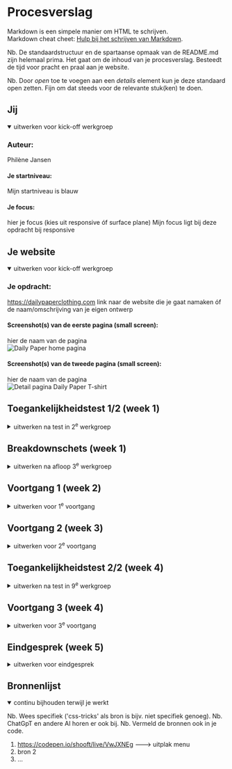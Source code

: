 # Procesverslag
Markdown is een simpele manier om HTML te schrijven.  
Markdown cheat cheet: [Hulp bij het schrijven van Markdown](https://github.com/adam-p/markdown-here/wiki/Markdown-Cheatsheet).

Nb. De standaardstructuur en de spartaanse opmaak van de README.md zijn helemaal prima. Het gaat om de inhoud van je procesverslag. Besteedt de tijd voor pracht en praal aan je website.

Nb. Door *open* toe te voegen aan een *details* element kun je deze standaard open zetten. Fijn om dat steeds voor de relevante stuk(ken) te doen.





## Jij

<details open>
  <summary>uitwerken voor kick-off werkgroep</summary>

  ### Auteur:
   Philène Jansen

#### Je startniveau:
  Mijn startniveau is blauw
  

  #### Je focus:
  hier je focus (kies uit responsive óf surface plane)
  Mijn focus ligt bij deze opdracht bij responsive
 
</details>





## Je website

<details open>
  <summary>uitwerken voor kick-off werkgroep</summary>

  ### Je opdracht:
  https://dailypaperclothing.com
  link naar de website die je gaat namaken óf de naam/omschrijving van je eigen ontwerp

  #### Screenshot(s) van de eerste pagina (small screen): 
  hier de naam van de pagina  
  <img src="images/Daily Paper – Daily Paper Worldwide.jpg" width="375px" alt="Daily Paper home pagina">

  #### Screenshot(s) van de tweede pagina (small screen):
  hier de naam van de pagina  
  <img src="images/Daily Paper - White Smoothie T Shirt – Daily Paper Worldwide.pdf" width="375px" alt="Detail pagina Daily Paper T-shirt">
 
</details>



## Toegankelijkheidstest 1/2 (week 1)

<details>
  <summary>uitwerken na test in 2<sup>e</sup> werkgroep</summary>

  ### Bevindingen
  Lijst met je bevindingen die in de test naar voren kwamen:

    Ik ben aan het werk gegaan met de screenreader en ben de WCAG checklist afgegaan om te kijken hoe de toegankelijkheid van de Daily Paper website is. Ik kon en kan nog steeds moeilijk omgaan met de screenreader, daar moet ik dus meer aandacht aan besteden om dit onder de knie te krijgen. Verder viel me heel erg op dat het gebruik van div's heel erg overdreven is toegepast. Echt bij elk deel van de website zit de content genest in een div. De h elementen zijn heel erg verwarrend, doordat er vaak met een h3 boven een h2 wordt gewerkt.

  Met de screenreader ben ik er nog niet helemaal uit of ik dit niet goed onder controle heb of dat de website ook gewoon heel slecht is voor screenreaders. Ik denk tot nu toe dat dit beide het geval is.
  
</details>



## Breakdownschets (week 1)

<details>
  <summary>uitwerken na afloop 3<sup>e</sup> werkgroep</summary>

  ### de hele pagina: 
  <img src="images/Frame 1.png" width="375px" alt="breakdown van de hele pagina">

  ### dynamisch deel (bijv menu): 
  <img src="readme-images/dummy-plaatje.jpg" width="375px" alt="breakdown van een dynamisch deel">

  ### wellicht nog een dynamisch deel (bijv filter): 
  <img src="readme-images/dummy-plaatje.jpg" width="375px" alt="breakdown van nog een dynamisch deel">

</details>





## Voortgang 1 (week 2)

<details>
  <summary>uitwerken voor 1<sup>e</sup> voortgang</summary>

  ### Stand van zaken
  hier dit ging goed & dit was lastig (neem ook screenshots op van delen van je website en code)


  
  ### Agenda voor meeting
  samen met je groepje opstellen

  | student 1          | student 2      | student 3     | student 4    |
  | Hoe kan ik de css  | HTML structuur |Bij tekst die  |Hoe maak je opde
  | het best opdelen   | nakijken       |wordtafgekap   juistemanier|
  | (volgorde) HTML    | CSS checken    |met lees meer  |gebruik van de 
  | structuur bekijken?| ...            |wel hele        screenreader |tekst?| ...              |


  ### Verslag van meeting
  hier na afloop snel de uitkomsten van de meeting vastleggen

  - classes veranderen
  - h boven p
  - button in a link veranderen
  - Geholpen met de error in Github desktop
</details>





## Voortgang 2 (week 3)

<details>
  <summary>uitwerken voor 2<sup>e</sup> voortgang</summary>

  ### Stand van zaken
  hier dit ging goed & dit was lastig (neem ook screenshots op van delen van je website en code)

### Agenda voor meeting
  samen met je groepje opstellen

  | student 1      | student 2          | student 3    | student 4        |
  | Hoe kan ik in  | ---                | ---          | ---              |
  | de carousel    | vervanger van div  | animatie     |                  |
  | tekst toevoegen|                    | tutorials?   |                  |
  | ...            | ...                | ...          | ...              |

  Eigen vragen:
  - Hoe moet ik de animatie in de header maken? Met javascript? 
  

  ### Verslag van meeting
  hier na afloop snel de uitkomsten van de meeting vastleggen
  - De animatie in de header kan je met css ook maken en dit wordt in week 4 uitgelegd. (denk er wel aan voor beperkingen hoe je dit gaat dpen)
  - Section: nth-of-type(2) Section: nth-of-type(2) p{
}  —> section in section aanspreken op deze manier
  - Om de tekst bij een img in een carousel te zetten mis het handig om een ul met list items na te maken
  - Denk goed na over de vevanger van de div
  - De moeilijke dingen zoals een header die veranderd bij scrollen met javascript moet je op het laatst doen --> intersection observer
  

</details>





## Toegankelijkheidstest 2/2 (week 4)

<details>
  <summary>uitwerken na test in 9<sup>e</sup> werkgroep</summary>

  ### Bevindingen
  Lijst met je bevindingen die in de test naar voren kwamen (geef ook aan wat er verbeterd is):

</details>





## Voortgang 3 (week 4)

<details>
  <summary>uitwerken voor 3<sup>e</sup> voortgang</summary>

  ### Stand van zaken
  hier dit ging goed & dit was lastig (neem ook screenshots op van delen van je website en code)


  ### Agenda voor meeting
  samen met je groepje opstellen

  | student 1      | student 2          | student 3    | student 4        |
  | ---            | ---                | ---          | ---              |
  | Hoe krijg ik de|de animatie wat moet| en ik dit    | en dan ik dat    |
  |carousel juist  | minimaal?          | nog een punt | dit wil ik zeker |
  |met afbeeldingen| ...                | ...          | ...              |


  ### Verslag van meeting
  hier na afloop snel de uitkomsten van de meeting vastleggen

  - H1 niet vergeten toe te voegen. Het logo zou een goede kunnen zijn
  - Opschonen van html en css
  - Responsive nog mee aan de bak  --- media query
 

</details>





## Eindgesprek (week 5)

<details>
  <summary>uitwerken voor eindgesprek</summary>

  ### Je uitkomst - karakteristiek screenshots:
  <img src="readme-images/dummy-plaatje.jpg" width="375px" alt="uitomst opdracht 1">


  ### Dit ging goed/Heb ik geleerd: 
  Korte omschrijving met plaatjes

  <img src="readme-images/dummy-plaatje.jpg" width="375px" alt="top">


  ### Dit was lastig/Is niet gelukt:
  Korte omschrijving met plaatjes

  <img src="readme-images/dummy-plaatje.jpg" width="375px" alt="bummer">
</details>





## Bronnenlijst

<details open>
  <summary>continu bijhouden terwijl je werkt</summary>

  Nb. Wees specifiek ('css-tricks' als bron is bijv. niet specifiek genoeg). 
  Nb. ChatGpT en andere AI horen er ook bij.
  Nb. Vermeld de bronnen ook in je code.

  1. https://codepen.io/shooft/live/VwJXNEg --->  uitplak menu
  2. bron 2
  3. ...

</details>